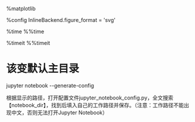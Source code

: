 %matplotlib

%config InlineBackend.figure_format = 'svg'


%time
%%time

%timeit
%%timeit


# 该变默认主目录
jupyter notebook --generate-config

根据显示的路径，打开配置文件jupyter_notebook_config.py，全文搜索【notebook_dir】，找到后填入自己的工作路径并保存。（注意：工作路径不能出现中文，否则无法打开Jupyter Notebook）